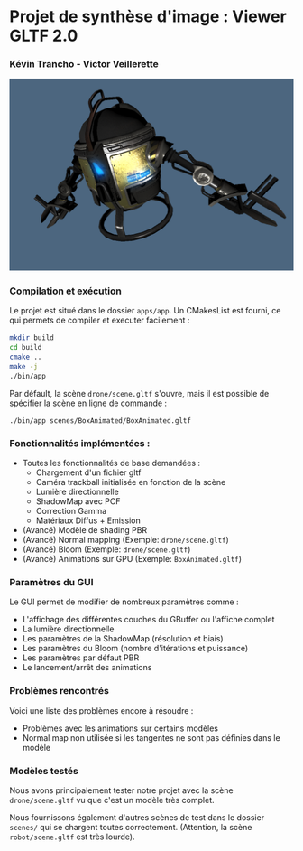 # Projet de synthèse d'image : Viewer GLTF 2.0
### Kévin Trancho - Victor Veillerette

![Rendu du drone](img.png)

### Compilation et exécution

Le projet est situé dans le dossier `apps/app`.
Un CMakesList est fourni, ce qui permets de compiler et executer facilement :
```bash
mkdir build
cd build
cmake ..
make -j
./bin/app
```

Par défault, la scène `drone/scene.gltf` s'ouvre, mais il est possible de spécifier la scène en ligne
de commande :
```
./bin/app scenes/BoxAnimated/BoxAnimated.gltf
```

### Fonctionnalités implémentées :

* Toutes les fonctionnalités de base demandées :
  * Chargement d'un fichier gltf
  * Caméra trackball initialisée en fonction de la scène
  * Lumière directionnelle
  * ShadowMap avec PCF
  * Correction Gamma
  * Matériaux Diffus + Emission
* (Avancé) Modèle de shading PBR
* (Avancé) Normal mapping (Exemple: `drone/scene.gltf`)
* (Avancé) Bloom (Exemple: `drone/scene.gltf`)
* (Avancé) Animations sur GPU (Exemple: `BoxAnimated.gltf`)

### Paramètres du GUI

Le GUI permet de modifier de nombreux paramètres comme :

 * L'affichage des différentes couches du GBuffer ou l'affiche complet
 * La lumière directionnelle
 * Les paramètres de la ShadowMap (résolution et biais)
 * Les paramètres du Bloom (nombre d'itérations et puissance)
 * Les paramètres par défaut PBR
 * Le lancement/arrêt des animations

### Problèmes rencontrés

Voici une liste des problèmes encore à résoudre :

 * Problèmes avec les animations sur certains modèles
 * Normal map non utilisée si les tangentes ne sont pas définies dans le modèle
 
### Modèles testés

Nous avons principalement tester notre projet avec la scène `drone/scene.gltf` vu que c'est un modèle très complet. 

Nous fournissons également d'autres scènes de test dans le dossier `scenes/` qui se chargent toutes
correctement. (Attention, la scène `robot/scene.gltf` est très lourde).

